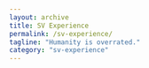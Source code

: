 ```yaml
---
layout: archive
title: SV Experience
permalink: /sv-experience/
tagline: "Humanity is overrated."
category: "sv-experience"
---
```

